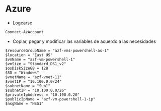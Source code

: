 # Azure
- Logearse
```
Connect-AzAccount
```
- Copiar, pegar y modificar las variables de acuerdo a las necesidades
```
$resourceGroupName = "azf-vms-powershell-as-1"
$location = "East US"
$vmName = "azf-vm-powershell-1"
$vmSize = "Standard_DS1_v2"
$osDiskSizeGB = 128
$SO = "Windows"
$vnetName = "azf-vnet-11"
$vnetIP = "10.100.0.0/24"
$subnetName = "Sub1"
$subnetIP = "10.100.0.0/26"
$privateIpAddress = "10.100.0.20"
$publicIpName = "azf-vm-powershell-1-ip"
$nsgName = "NSG1"
```
